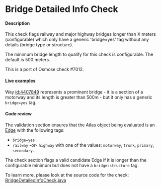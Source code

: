 # Bridge Detailed Info Check

#### Description

This check flags railway and major highway bridges longer than X meters (configurable) which only have a generic 'bridge=yes' tag without any details (bridge type or structure).

The minimum bridge length to qualify for this check is configurable. The default is 500 meters.

This is a port of Osmose check #7012.

#### Live examples

Way [id:4407849](https://www.openstreetmap.org/way/4407849) represents a prominent bridge - it is a section of a motorway and its length is greater than 500m - but it only has a generic `bridge=yes` tag.  

#### Code review

The validation section ensures that the Atlas object being evaluated is an [Edge](https://github.com/osmlab/atlas/blob/dev/src/main/java/org/openstreetmap/atlas/geography/atlas/items/Edge.java) with the following tags:
* `bridge=yes`
* `railway` -or- `highway` with one of the values: `motorway`, `trunk`, `primary`, `secondary`.
 
The check section flags a valid candidate Edge if it is longer than the configurable minimum but does not have a `bridge:structure` tag.
 
To learn more, please look at the source code for the check:
[BridgeDetailedInfoCheck.java](../../src/main/java/org/openstreetmap/atlas/checks/validation/tag/BridgeDetailedInfoCheck.java)
